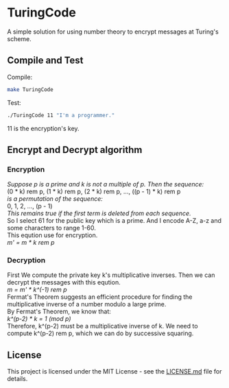 # TuringCode
A simple solution for using number theory to encrypt messages at Turing's scheme. 

## Compile and Test
Compile:
```Bash
make TuringCode
```
Test:
```Bash
./TuringCode 11 "I'm a programmer."
```
11 is the encryption's key.

## Encrypt and Decrypt algorithm
### Encryption
*Suppose p is a prime and k is not a multiple of p. Then the sequence:*     
  (0 * k) rem p, (1 * k) rem p, (2 * k) rem p, ..., ((p - 1) * k) rem p     
*is a permutation of the sequence:*     
  0, 1, 2, ..., (p - 1)     
*This remains true if the first term is deleted from each sequence.*     
So I select 61 for the public key which is a prime. And I encode A-Z, a-z and some characters to range 1-60.      
This eqution use for encryption.        
*m' = m * k rem p*
### Decryption
First We compute the private key k's multiplicative inverses. Then we can decrypt the messages with this eqution.     
*m = m' * k^(-1) rem p*          
Fermat's Theorem suggests an efficient procedure for finding the multiplicative inverse of a number modulo a large prime.     
By Fermat's Theorem, we know that:           
*k^(p-2) * k = 1 (mod p)*        
Therefore, k^(p-2) must be a multiplicative inverse of k. We need to compute k^(p-2) rem p, which we can do by successive squaring.     

## License
This project is licensed under the MIT License - see the [LICENSE.md](LICENSE.md) file for details.
